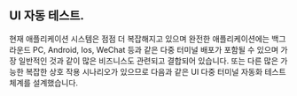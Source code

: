 
## UI 자동 테스트.
현재 애플리케이션 시스템은 점점 더 복잡해지고 있으며 완전한 애플리케이션에는 백그라운드 PC, Android, Ios, WeChat 등과 같은 다중 터미널 배포가 포함될 수 있으며 가장 일반적인 것과 같이 많은 비즈니스도 관련되고 결합되어 있습니다.
또는 다른 많은 가능한 복잡한 상호 작용 시나리오가 있으므로 다음과 같은 UI 다중 터미널 자동화 테스트 체계를 설계했습니다.

